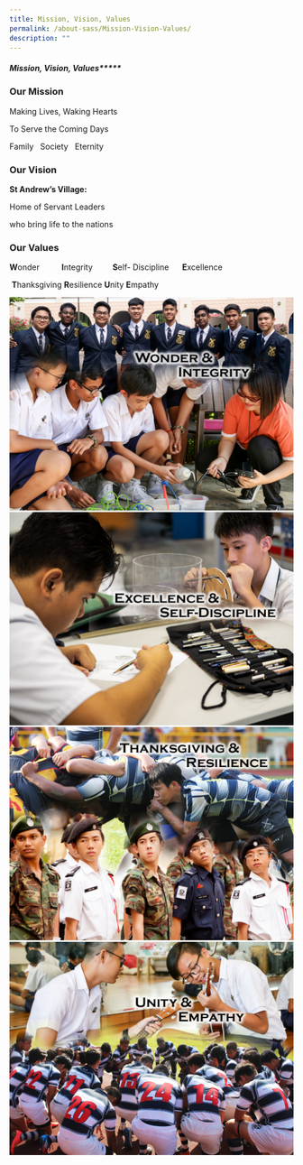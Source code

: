 ```yaml
---
title: Mission, Vision, Values
permalink: /about-sass/Mission-Vision-Values/
description: ""
---
```

##### Mission, Vision, Values*****

### Our Mission 

Making Lives, Waking Hearts

To Serve the Coming Days

Family   Society   Eternity

  

### Our Vision

**St Andrew’s Village:** 

Home of Servant Leaders

who bring life to the nations

  

### Our Values

**W**onder          
**I**ntegrity        
**S**elf- Discipline     
**E**xcellence         

 **T**hanksgiving
 **R**esilience
 **U**nity
 **E**mpathy
 
![](/images/Mission4.jpeg)![](/images/Mission.jpeg)
![](/images/Mission2.jpeg) ![](/images/Mission3.jpeg)